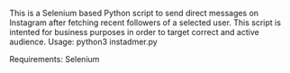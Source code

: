This is a Selenium based Python script to send direct messages on Instagram after fetching recent followers of a selected user. This script is intented for business purposes in order to target correct and active audience. 
Usage:
python3 instadmer.py

Requirements: Selenium

